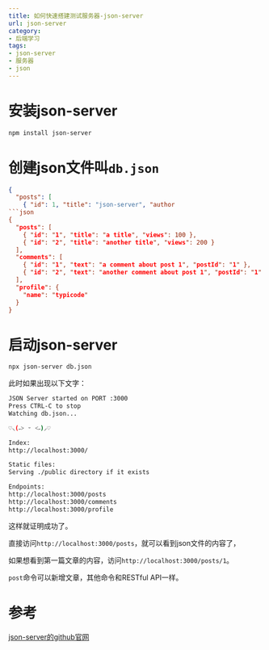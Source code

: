 ```yaml
---
title: 如何快速搭建测试服务器-json-server
url: json-server
category:
- 后端学习
tags:
- json-server
- 服务器
- json
---
```


# 安装json-server
```bash
npm install json-server
```

# 创建json文件叫`db.json`
```json
{
  "posts": [
    { "id": 1, "title": "json-server", "author
```json
{
  "posts": [
    { "id": "1", "title": "a title", "views": 100 },
    { "id": "2", "title": "another title", "views": 200 }
  ],
  "comments": [
    { "id": "1", "text": "a comment about post 1", "postId": "1" },
    { "id": "2", "text": "another comment about post 1", "postId": "1" }
  ],
  "profile": {
    "name": "typicode"
  }
}
```

# 启动json-server
```bash
npx json-server db.json
```

此时如果出现以下文字：
```bash
JSON Server started on PORT :3000
Press CTRL-C to stop
Watching db.json...

♡⸜(˶˃ ᵕ ˂˶)⸝♡

Index:
http://localhost:3000/

Static files:
Serving ./public directory if it exists

Endpoints:
http://localhost:3000/posts
http://localhost:3000/comments
http://localhost:3000/profile
```

这样就证明成功了。

直接访问`http://localhost:3000/posts`，就可以看到json文件的内容了，

如果想看到第一篇文章的内容，访问`http://localhost:3000/posts/1`。

`post`命令可以新增文章，其他命令和RESTful API一样。

# 参考
[json-server的github官网](https://github.com/typicode/json-server)